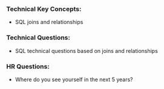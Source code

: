 ### **Technical Key Concepts:**

- SQL joins and relationships

### **Technical Questions:**

- SQL technical questions based on joins and relationships

### **HR Questions:**

- Where do you see yourself in the next 5 years?
